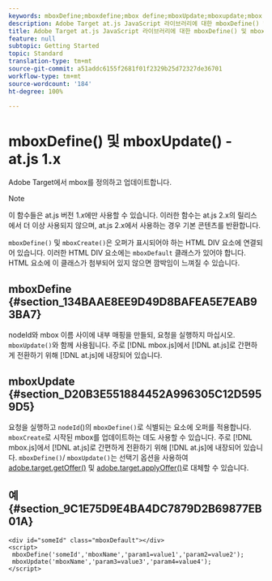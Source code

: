 ```yaml
---
keywords: mboxDefine;mboxdefine;mbox define;mboxUpdate;mboxupdate;mbox update;at.js;functions;function
description: Adobe Target at.js JavaScript 라이브러리에 대한 mboxDefine() 및 mboxUpdate() 함수 정보입니다.
title: Adobe Target at.js JavaScript 라이브러리에 대한 mboxDefine() 및 mboxUpdate() 함수 정보입니다.
feature: null
subtopic: Getting Started
topic: Standard
translation-type: tm+mt
source-git-commit: a51addc6155f2681f01f2329b25d72327de36701
workflow-type: tm+mt
source-wordcount: '184'
ht-degree: 100%

---
```



# mboxDefine() 및 mboxUpdate() - at.js 1.x

Adobe Target에서 mbox를 정의하고 업데이트합니다.

>[!NOTE]
>
>이 함수들은 at.js 버전 1.*x*&#x200B;에만 사용할 수 있습니다. 이러한 함수는 at.js 2.x의 릴리스에서 더 이상 사용되지 않으며, at.js 2.x에서 사용하는 경우 기본 콘텐츠를 반환합니다.

`mboxDefine()` 및 `mboxCreate()`은 오퍼가 표시되어야 하는 HTML DIV 요소에 연결되어 있습니다. 이러한 HTML DIV 요소에는 `mboxDefault` 클래스가 있어야 합니다. HTML 요소에 이 클래스가 첨부되어 있지 않으면 깜박임이 느껴질 수 있습니다.

## mboxDefine {#section_134BAAE8EE9D49D8BAFEA5E7EAB93BA7}

nodeId와 mbox 이름 사이에 내부 매핑을 만들되, 요청을 실행하지 마십시오. `mboxUpdate()`와 함께 사용됩니다. 주로 [!DNL mbox.js]에서 [!DNL at.js]로 간편하게 전환하기 위해 [!DNL at.js]에 내장되어 있습니다.

## mboxUpdate {#section_D20B3E551884452A996305C12D5959D5}

요청을 실행하고 `nodeId`()의 `mboxDefine()`로 식별되는 요소에 오퍼를 적용합니다. `mboxCreate`로 시작된 mbox를 업데이트하는 데도 사용할 수 있습니다. 주로 [!DNL mbox.js]에서 [!DNL at.js]로 간편하게 전환하기 위해 [!DNL at.js]에 내장되어 있습니다. `mboxDefine()`/ `mboxUpdate()`는 선택기 옵션을 사용하여 [adobe.target.getOffer()](/help/c-implementing-target/c-implementing-target-for-client-side-web/adobe-target-getoffer.md) 및 [adobe.target.applyOffer()](/help/c-implementing-target/c-implementing-target-for-client-side-web/adobe-target-applyoffer.md)로 대체할 수 있습니다.

## 예 {#section_9C1E75D9E4BA4DC7879D2B69877EB01A}

```
<div id="someId" class="mboxDefault"></div> 
<script> 
 mboxDefine('someId','mboxName','param1=value1','param2=value2'); 
 mboxUpdate('mboxName','param3=value3','param4=value4'); 
</script>
```
